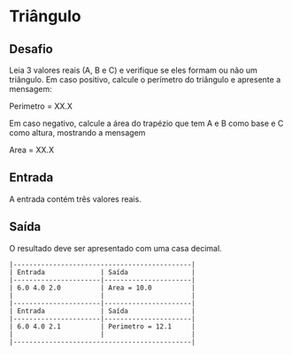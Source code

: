 # Triângulo

## Desafio

Leia 3 valores reais (A, B e C) e verifique se eles formam ou não um triângulo. Em caso positivo, calcule o perímetro do triângulo e apresente a mensagem:


Perimetro = XX.X


Em caso negativo, calcule a área do trapézio que tem A e B como base e C como altura, mostrando a mensagem


Area = XX.X

## Entrada
A entrada contém três valores reais.

## Saída
O resultado deve ser apresentado com uma casa decimal.
```
|---------------------------------------------|
| Entrada              | Saída                |
|----------------------|----------------------|
| 6.0 4.0 2.0          | Area = 10.0          |
|                      |                      |
|----------------------|----------------------|
| Entrada              | Saída                |
|----------------------|----------------------|
| 6.0 4.0 2.1          | Perimetro = 12.1     |
|                      |                      |
|---------------------------------------------|
```
